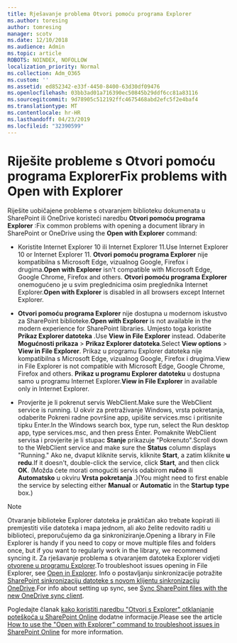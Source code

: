 ```yaml
---
title: Rješavanje problema Otvori pomoću programa Explorer
ms.author: toresing
author: tomresing
manager: scotv
ms.date: 12/10/2018
ms.audience: Admin
ms.topic: article
ROBOTS: NOINDEX, NOFOLLOW
localization_priority: Normal
ms.collection: Adm_O365
ms.custom: ''
ms.assetid: ed852342-e33f-4450-8400-63d30df09476
ms.openlocfilehash: 03bb3ad01a716390ec50845b29ddf6cc81a83116
ms.sourcegitcommit: 9d78905c512192ffc4675468abd2efc5f2e4baf4
ms.translationtype: MT
ms.contentlocale: hr-HR
ms.lasthandoff: 04/23/2019
ms.locfileid: "32390599"
---
```

# <a name="fix-problems-with-open-with-explorer"></a><span data-ttu-id="36544-102">Riješite probleme s Otvori pomoću programa Explorer</span><span class="sxs-lookup"><span data-stu-id="36544-102">Fix problems with Open with Explorer</span></span>

<span data-ttu-id="36544-103">Riješite uobičajene probleme s otvaranjem biblioteku dokumenata u SharePoint ili OneDrive koristeći naredbu **Otvori pomoću programa Explorer** :</span><span class="sxs-lookup"><span data-stu-id="36544-103">Fix common problems with opening a document library in SharePoint or OneDrive using the **Open with Explorer** command:</span></span> 
  
- <span data-ttu-id="36544-104">Koristite Internet Explorer 10 ili Internet Explorer 11.</span><span class="sxs-lookup"><span data-stu-id="36544-104">Use Internet Explorer 10 or Internet Explorer 11.</span></span> <span data-ttu-id="36544-105">**Otvori pomoću programa Explorer** nije kompatibilna s Microsoft Edge, vizualnog Google, Firefox i drugima.</span><span class="sxs-lookup"><span data-stu-id="36544-105">**Open with Explorer** isn't compatible with Microsoft Edge, Google Chrome, Firefox and others.</span></span> <span data-ttu-id="36544-106">**Otvori pomoću programa Explorer** onemogućeno je u svim preglednicima osim preglednika Internet Explorer.</span><span class="sxs-lookup"><span data-stu-id="36544-106">**Open with Explorer** is disabled in all browsers except Internet Explorer.</span></span> 
    
- <span data-ttu-id="36544-107">**Otvori pomoću programa Explorer** nije dostupna u modernom iskustvo za SharePoint biblioteke.</span><span class="sxs-lookup"><span data-stu-id="36544-107">**Open with Explorer** is not available in the modern experience for SharePoint libraries.</span></span> <span data-ttu-id="36544-108">Umjesto toga koristite **Prikaz Explorer datoteka** .</span><span class="sxs-lookup"><span data-stu-id="36544-108">Use **View in File Explorer** instead.</span></span> <span data-ttu-id="36544-109">Odaberite **Mogućnosti prikaza** \> **Prikaz Explorer datoteka**.</span><span class="sxs-lookup"><span data-stu-id="36544-109">Select **View options** \> **View in File Explorer**.</span></span> <span data-ttu-id="36544-110">Prikaz u programu Explorer datoteka nije kompatibilna s Microsoft Edge, vizualnog Google, Firefox i drugima.</span><span class="sxs-lookup"><span data-stu-id="36544-110">View in File Explorer is not compatible with Microsoft Edge, Google Chrome, Firefox and others.</span></span> <span data-ttu-id="36544-111">**Prikaz u programu Explorer datoteku** u dostupna samo u programu Internet Explorer.</span><span class="sxs-lookup"><span data-stu-id="36544-111">**View in File Explorer** in available only in Internet Explorer.</span></span> 
    
- <span data-ttu-id="36544-112">Provjerite je li pokrenut servis WebClient.</span><span class="sxs-lookup"><span data-stu-id="36544-112">Make sure the WebClient service is running.</span></span> <span data-ttu-id="36544-113">U okvir za pretraživanje Windows, vrsta pokretanja, odaberite Pokreni radne površine app, upišite services.msc i pritisnite tipku Enter.</span><span class="sxs-lookup"><span data-stu-id="36544-113">In the Windows search box, type run, select the Run desktop app, type services.msc, and then press Enter.</span></span> <span data-ttu-id="36544-114">Pomaknite WebClient servisa i provjerite je li stupac **Stanje** prikazuje "Pokrenuto".</span><span class="sxs-lookup"><span data-stu-id="36544-114">Scroll down to the WebClient service and make sure the **Status** column displays "Running."</span></span> <span data-ttu-id="36544-115">Ako ne, dvaput kliknite servis, kliknite **Start**, a zatim kliknite **u redu**.</span><span class="sxs-lookup"><span data-stu-id="36544-115">If it doesn't, double-click the service, click **Start**, and then click **OK**.</span></span> <span data-ttu-id="36544-116">(Možda ćete morati omogućiti servis odabirom **ručno** ili **Automatsko** u okviru **Vrsta pokretanja** .)</span><span class="sxs-lookup"><span data-stu-id="36544-116">(You might need to first enable the service by selecting either **Manual** or **Automatic** in the **Startup type** box.)</span></span> 
    
> [!NOTE]
> <span data-ttu-id="36544-117">Otvaranje biblioteke Explorer datoteka je praktičan ako trebate kopirati ili premjestiti više datoteka i mapa jednom, ali ako želite redovito raditi u biblioteci, preporučujemo da ga sinkroniziranje.</span><span class="sxs-lookup"><span data-stu-id="36544-117">Opening a library in File Explorer is handy if you need to copy or move multiple files and folders once, but if you want to regularly work in the library, we recommend syncing it.</span></span> <span data-ttu-id="36544-118">Za rješavanje problema s otvaranjem datoteka Explorer vidjeti [otvorene u programu Explorer](https://go.microsoft.com/fwlink/?linkid=871665).</span><span class="sxs-lookup"><span data-stu-id="36544-118">To troubleshoot issues opening in File Explorer, see [Open in Explorer](https://go.microsoft.com/fwlink/?linkid=871665).</span></span> <span data-ttu-id="36544-119">Info o postavljanju sinkronizacije potražite [SharePoint sinkronizaciju datoteke s novom klijentu sinkronizaciju OneDrive](https://go.microsoft.com/fwlink/?linkid=871666).</span><span class="sxs-lookup"><span data-stu-id="36544-119">For info about setting up sync, see [Sync SharePoint files with the new OneDrive sync client](https://go.microsoft.com/fwlink/?linkid=871666).</span></span>
  
<span data-ttu-id="36544-120">Pogledajte članak [kako koristiti naredbu "Otvori s Explorer" otklanjanje poteškoća u SharePoint Online](https://support.office.com/article/How-to-use-the-Open-with-Explorer-command-to-troubleshoot-issues-in-SharePoint-Online-87155331-0c92-4224-a4c1-da5c21c4ade4) dodatne informacije.</span><span class="sxs-lookup"><span data-stu-id="36544-120">Please see the article [How to use the "Open with Explorer" command to troubleshoot issues in SharePoint Online](https://support.office.com/article/How-to-use-the-Open-with-Explorer-command-to-troubleshoot-issues-in-SharePoint-Online-87155331-0c92-4224-a4c1-da5c21c4ade4) for more information.</span></span> 
  

